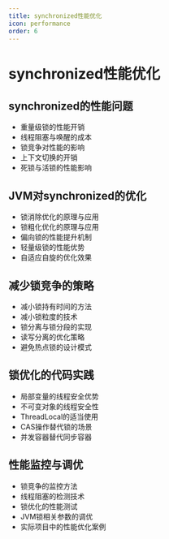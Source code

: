 ```yaml
---
title: synchronized性能优化
icon: performance
order: 6
---
```


# synchronized性能优化

## synchronized的性能问题

- 重量级锁的性能开销
- 线程阻塞与唤醒的成本
- 锁竞争对性能的影响
- 上下文切换的开销
- 死锁与活锁的性能影响

## JVM对synchronized的优化

- 锁消除优化的原理与应用
- 锁粗化优化的原理与应用
- 偏向锁的性能提升机制
- 轻量级锁的性能优势
- 自适应自旋的优化效果

## 减少锁竞争的策略

- 减小锁持有时间的方法
- 减小锁粒度的技术
- 锁分离与锁分段的实现
- 读写分离的优化策略
- 避免热点锁的设计模式

## 锁优化的代码实践

- 局部变量的线程安全优势
- 不可变对象的线程安全性
- ThreadLocal的适当使用
- CAS操作替代锁的场景
- 并发容器替代同步容器

## 性能监控与调优

- 锁竞争的监控方法
- 线程阻塞的检测技术
- 锁优化的性能测试
- JVM锁相关参数的调优
- 实际项目中的性能优化案例
